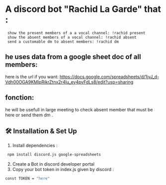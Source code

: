 
# A discord bot "Rachid La Garde" that :

     show the present members of a a vocal channel: !rachid present
     show the absent members of a vocal channel: !rachid absent
     send a customable dm to absent members: !rachid dm 

## he uses data from a google sheet doc of all members:

  here is the url if you want: https://docs.google.com/spreadsheets/d/1jvJ_d-Vdh00OGA9KMlpRikrZtnx2r4lu_ey4pvFdLs8/edit?usp=sharing 


## fonction:
 
 he will be usefull in large meeting to check absent member that must be here or send them dm .
 
 ## 🛠 Installation & Set Up
 
1. Install dependencies :
  ```sh
   npm install discord.js google-spreadsheets
   ```  
2. Create a Bot in discord developer portal
3. Copy your bot token in index.js given by discord :
```sh
const TOKEN = "here"
``` 

